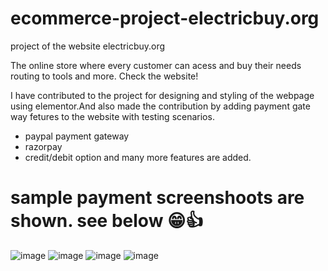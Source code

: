 # ecommerce-project-electricbuy.org
project of the website electricbuy.org

The online store where every customer can acess and buy their needs routing to tools and more. Check the website!


I have contributed to the project for designing and styling of the webpage using elementor.And also made the contribution by adding payment gate way fetures to the website with testing scenarios.

* paypal payment gateway
* razorpay
* credit/debit option and many more features are added.


# sample payment screenshoots are shown. see below 😁👍

![image](https://github.com/Anand6281/ecommerce-project-electricbuy.org/assets/145589000/99a25e8d-5964-402b-9e6b-c2b579716cfd)
![image](https://github.com/Anand6281/ecommerce-project-electricbuy.org/assets/145589000/3f3b3844-14a8-43f7-9529-ac1e2082db5e)
![image](https://github.com/Anand6281/ecommerce-project-electricbuy.org/assets/145589000/d12e6e7d-46a2-4733-8361-7a4a7c6f728b)
![image](https://github.com/Anand6281/ecommerce-project-electricbuy.org/assets/145589000/94ae9c91-1d96-4f9b-b951-bb0508aa7363)




